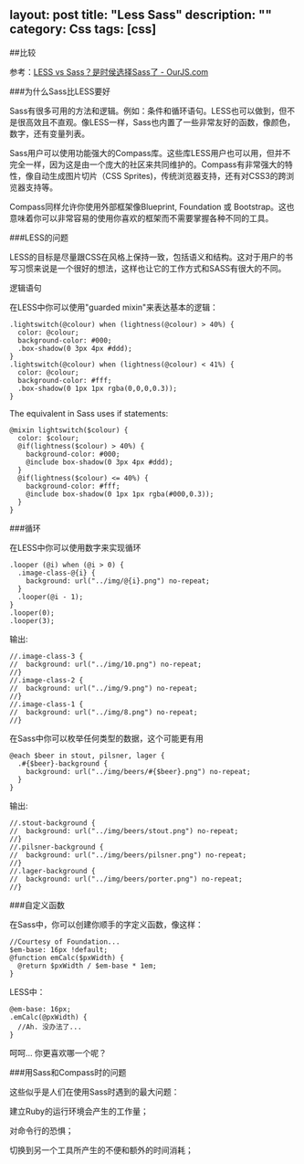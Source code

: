 layout: post
title: "Less Sass"
description: ""
category: Css
tags: [css]
---
##比较

参考：[LESS vs Sass？是时侯选择Sass了 - OurJS.com](http://ourjs.com/detail/52e096ce4534c0d806000003)

###为什么Sass比LESS要好

Sass有很多可用的方法和逻辑。例如：条件和循环语句。LESS也可以做到，但不是很高效且不直观。像LESS一样，Sass也内置了一些非常友好的函数，像颜色，数字，还有变量列表。

Sass用户可以使用功能强大的Compass库。这些库LESS用户也可以用，但并不完全一样，因为这是由一个庞大的社区来共同维护的。Compass有非常强大的特性，像自动生成图片切片（CSS Sprites)，传统浏览器支持，还有对CSS3的跨浏览器支持等。

Compass同样允许你使用外部框架像Blueprint, Foundation 或 Bootstrap。这也意味着你可以非常容易的使用你喜欢的框架而不需要掌握各种不同的工具。

###LESS的问题

LESS的目标是尽量跟CSS在风格上保持一致，包括语义和结构。这对于用户的书写习惯来说是一个很好的想法，这样也让它的工作方式和SASS有很大的不同。

逻辑语句

在LESS中你可以使用"guarded mixin"来表达基本的逻辑：

    .lightswitch(@colour) when (lightness(@colour) > 40%) {  
      color: @colour;  
      background-color: #000;  
      .box-shadow(0 3px 4px #ddd);  
    }  
    .lightswitch(@colour) when (lightness(@colour) < 41%) {  
      color: @colour;  
      background-color: #fff;  
      .box-shadow(0 1px 1px rgba(0,0,0,0.3));  
    }  

The equivalent in Sass uses if statements:  

    @mixin lightswitch($colour) {  
      color: $colour;  
      @if(lightness($colour) > 40%) {  
        background-color: #000;  
        @include box-shadow(0 3px 4px #ddd);  
      }  
      @if(lightness($colour) <= 40%) {  
        background-color: #fff;  
        @include box-shadow(0 1px 1px rgba(#000,0.3));  
      }  
    }

###循环

在LESS中你可以使用数字来实现循环

    .looper (@i) when (@i > 0) {  
      .image-class-@{i} {  
        background: url("../img/@{i}.png") no-repeat;  
      }  
      .looper(@i - 1);  
    }  
    .looper(0);  
    .looper(3);  
 
输出: 
 
    //.image-class-3 {  
    //  background: url("../img/10.png") no-repeat;  
    //}  
    //.image-class-2 {  
    //  background: url("../img/9.png") no-repeat;  
    //}  
    //.image-class-1 {  
    //  background: url("../img/8.png") no-repeat;  
    //}

在Sass中你可以枚举任何类型的数据，这个可能更有用

    @each $beer in stout, pilsner, lager {  
      .#{$beer}-background {  
        background: url("../img/beers/#{$beer}.png") no-repeat;  
      }  
    }  


输出: 

    //.stout-background {  
    //  background: url("../img/beers/stout.png") no-repeat;  
    //}  
    //.pilsner-background {  
    //  background: url("../img/beers/pilsner.png") no-repeat;  
    //}  
    //.lager-background {  
    //  background: url("../img/beers/porter.png") no-repeat;  
    //}

###自定义函数

在Sass中，你可以创建你顺手的字定义函数，像这样：

    //Courtesy of Foundation...   
    $em-base: 16px !default;  
    @function emCalc($pxWidth) {  
      @return $pxWidth / $em-base * 1em;  
    }

LESS中：

    @em-base: 16px;  
    .emCalc(@pxWidth) {  
      //Ah. 没办法了...  
    }

呵呵… 你更喜欢哪一个呢？

###用Sass和Compass时的问题

这些似乎是人们在使用Sass时遇到的最大问题：

建立Ruby的运行环境会产生的工作量；

对命令行的恐惧；

切换到另一个工具所产生的不便和额外的时间消耗；



